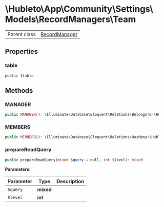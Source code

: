 
# \Hubleto\App\Community\Settings\Models\RecordManagers\Team
<table class='table-default dense'>
<tr><td>Parent class</td><td><a href="../../../../../Erp/RecordManager">RecordManager</a></td></tr></table>


## Properties

### table

`public $table`


## Methods

### MANAGER

```php
public MANAGER(): \Illuminate\Database\Eloquent\Relations\BelongsTo<\Hubleto\App\Community\Settings\Models\RecordManagers\User,\Hubleto\App\Community\Settings\Models\RecordManagers\User>
```


### MEMBERS

```php
public MEMBERS(): \Illuminate\Database\Eloquent\Relations\HasMany<\Hubleto\App\Community\Settings\Models\RecordManagers\TeamMember,\Hubleto\App\Community\Settings\Models\RecordManagers\TeamMember>
```


### prepareReadQuery

```php
public prepareReadQuery(mixed $query = null, int $level): mixed
```

**Parameters:**

| Parameter | Type      | Description |
|-----------|-----------|-------------|
| `$query`  | **mixed** |             |
| `$level`  | **int**   |             |


